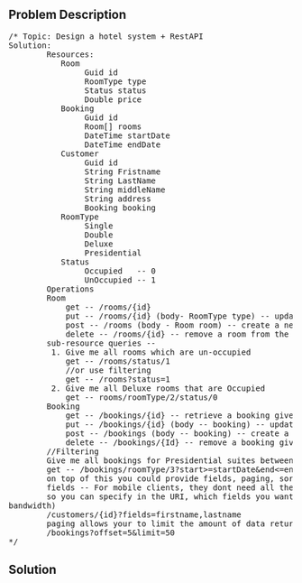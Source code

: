 <!--
<style>
  body { font-family: Arial, sans-serif; }
  .container { max-width: 100%; margin: 0 auto; padding: 10px; }
  .comment-block { max-width: 30%; background-color: #f9f9f9; padding: 10px; border-left: 5px solid #ccc; overflow-wrap: break-word; white-space: pre-wrap; }
  .code-block { background-color: #f4f4f4; padding: 10px; border: 1px solid #ddd; overflow-wrap: break-word; white-space: pre-wrap; }
</style>
-->

<div class='container'>
<h2>Problem Description</h2>
<div class='comment-block'>
<pre>
/* Topic: Design a hotel system + RestAPI
Solution:
        Resources:
           Room
                Guid id
                RoomType type
                Status status
                Double price
           Booking
                Guid id
                Room[] rooms
                DateTime startDate
                DateTime endDate
           Customer
                Guid id
                String Fristname
                String LastName
                String middleName
                String address
                Booking booking
           RoomType
                Single
                Double
                Deluxe
                Presidential
           Status
                Occupied   -- 0
                UnOccupied -- 1
        Operations
        Room
            get -- /rooms/{id}
            put -- /rooms/{id} (body- RoomType type) -- update a room like updating room type
            post -- /rooms (body - Room room) -- create a new room.
            delete -- /rooms/{id} -- remove a room from the system.
        sub-resource queries --
         1. Give me all rooms which are un-occupied
            get -- /rooms/status/1
            //or use filtering
            get -- /rooms?status=1
         2. Give me all Deluxe rooms that are Occupied
            get -- rooms/roomType/2/status/0
        Booking
            get -- /bookings/{id} -- retrieve a booking given an Id
            put -- /bookings/{id} (body -- booking) -- update a booking given a booking Id
            post -- /bookings (body -- booking) -- create a new booking
            delete -- /bookings/{Id} -- remove a booking given a booking id
        //Filtering
        Give me all bookings for Presidential suites between Jul 1 to Jul 5
        get -- /bookings/roomType/3?start>=startDate&end<=endDate
        on top of this you could provide fields, paging, sorting and so on
        fields -- For mobile clients, they dont need all the attributes of your resource,
        so you can specify in the URI, which fields you want to return. (This could reduce the
bandwidth)
        /customers/{id}?fields=firstname,lastname
        paging allows your to limit the amount of data returned for the request
        /bookings?offset=5&limit=50
*/
</pre>
</div>

<h2>Solution</h2>
<div class='code-block'>
<pre><code class='language-java'>
</code></pre>
</div>
</div>
